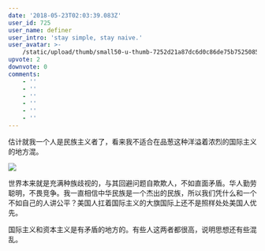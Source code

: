 ```yaml
---
date: '2018-05-23T02:03:39.083Z'
user_id: 725
user_name: definer
user_intro: 'stay simple, stay naive.'
user_avatar: >-
    /static/upload/thumb/small50-u-thumb-7252d21a87dc6d0c86de75b752508541fe5715b38ac.png
upvote: 2
downvote: 0
comments:
    - ''
    - ''
    - ''
    - ''
    - ''
    - ''
---
```


估计就我一个人是民族主义者了，看来我不适合在品葱这种洋溢着浓烈的国际主义的地方混。

![](https://pincimg.com/posts/84620/577e5fc7ab9245da1e83729346877b0c.jpg)

世界本来就是充满种族歧视的，与其回避问题自欺欺人，不如直面矛盾。华人勤劳聪明，不畏竞争。我一直相信中华民族是一个杰出的民族，所以我们凭什么和一个不如自己的人讲公平？美国人扛着国际主义的大旗国际上还不是照样处处美国人优先。

国际主义和资本主义是有矛盾的地方的。有些人这两者都很高，说明思想还有些混乱。
